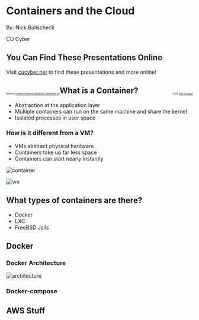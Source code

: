 # Containers and the Cloud 

By: Nick Bulischeck

CU Cyber


## You Can Find These Presentations Online

Visit [cucyber.net](https://cucyber.net/) to find these presentations and more online!

<span style="padding-top: 6em; font-size: 0.4em; float: left;">Material: <a href="https://tldrlegal.com/license/creative-commons-attribution-sharealike-4.0-international-(cc-by-sa-4.0)">Creative Commons Attribution-ShareAlike 4.0</a></span><span style="padding-top: 6em; font-size: 0.4em; float: right;">Code: <a href="https://tldrlegal.com/license/bsd-2-clause-license-(freebsd)">BSD 2-Clause</a></span>



## What is a Container?

* Abstraction at the application layer
* Multiple containers can run on the same machine and share the kernel
* Isolated processes in user space


### How is it different from a VM?

* VMs abstract physical hardware
* Containers take up far less space
* Containers can start nearly instantly


![container](container.png)


![vm](vm.png) 


## What types of containers are there?

* Docker
* LXC
* FreeBSD Jails


## Docker


### Docker Architecture

![architecture](architecture.svg)


### Docker-compose 


## AWS Stuff


